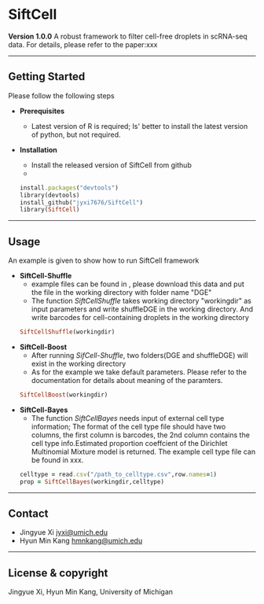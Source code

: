 # SiftCell
**Version 1.0.0**
A robust framework to filter cell-free droplets in scRNA-seq data. For details, please refer to the paper:xxx

---

## Getting Started
Please follow the following steps
- **Prerequisites**
	- Latest version of R is required; Is' better to install the latest version of python, but not required.
- **Installation**
  	- Install the released version of SiftCell from github
  	- 

	```ruby
	install.packages("devtools")
 	library(devtools)
 	install_github("jyxi7676/SiftCell")
	library(SiftCell)
	 ```



---

## Usage
An example is given to show how to run SiftCell framework
- **SiftCell-Shuffle**
 	- example files can be found in , please download this data and put the file in the working directory with folder name "DGE"
	- The function *SiftCellShuffle* takes working directory "workingdir" as input parameters and write shuffleDGE in the working directory. And write barcodes for cell-containing droplets in the working directory
	```ruby
	SiftCellShuffle(workingdir)
	```
- **SiftCell-Boost**
	- After running *SifCell-Shuffle*, two folders(DGE and shuffleDGE) will exist in the working directory
	- As for the example we take default parameters. Please refer to the documentation for details about meaning of the paramters.
	```ruby
	SiftCellBoost(workingdir)
	```
- **SiftCell-Bayes**
	- The function *SiftCellBayes* needs input of external cell type information; The format of the cell type file should have two columns, the first column is barcodes, the 2nd column contains the cell type info.Estimated proportion coeffcient of the Dirichlet Multinomial Mixture model is returned. The example cell type file can be found in xxx. 
	```ruby
	celltype = read.csv("/path_to_celltype.csv",row.names=1)
	prop = SiftCellBayes(workingdir,celltype)
	```
---



## Contact
- Jingyue Xi <jyxi@umich.edu>
- Hyun Min Kang <hmnkang@umich.edu>

---

## License & copyright
Jingyue Xi, Hyun Min Kang, University of Michigan

